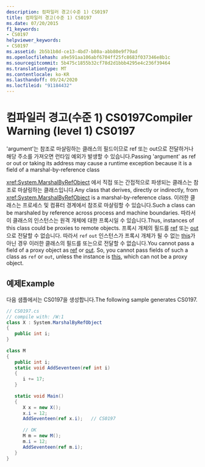 ```yaml
---
description: 컴파일러 경고(수준 1) CS0197
title: 컴파일러 경고(수준 1) CS0197
ms.date: 07/20/2015
f1_keywords:
- CS0197
helpviewer_keywords:
- CS0197
ms.assetid: 2b5b1b8d-ce13-4bd7-b80a-abb80e9f79ad
ms.openlocfilehash: a9e591aa106abf6704ff25fc8683f037346e8b1c
ms.sourcegitcommit: 5b475c1855b32cf78d2d1bbb4295e4c236f39464
ms.translationtype: MT
ms.contentlocale: ko-KR
ms.lasthandoff: 09/24/2020
ms.locfileid: "91184432"
---
```

# <a name="compiler-warning-level-1-cs0197"></a><span data-ttu-id="23d44-103">컴파일러 경고(수준 1) CS0197</span><span class="sxs-lookup"><span data-stu-id="23d44-103">Compiler Warning (level 1) CS0197</span></span>

<span data-ttu-id="23d44-104">'argument'는 참조로 마샬링하는 클래스의 필드이므로 ref 또는 out으로 전달하거나 해당 주소를 가져오면 런타임 예외가 발생할 수 있습니다.</span><span class="sxs-lookup"><span data-stu-id="23d44-104">Passing 'argument' as ref or out or taking its address may cause a runtime exception because it is a field of a marshal-by-reference class</span></span>  
  
 <span data-ttu-id="23d44-105"><xref:System.MarshalByRefObject> 에서 직접 또는 간접적으로 파생되는 클래스는 참조로 마샬링하는 클래스입니다.</span><span class="sxs-lookup"><span data-stu-id="23d44-105">Any class that derives, directly or indirectly, from <xref:System.MarshalByRefObject> is a marshal-by-reference class.</span></span> <span data-ttu-id="23d44-106">이러한 클래스는 프로세스 및 컴퓨터 경계에서 참조로 마샬링할 수 있습니다.</span><span class="sxs-lookup"><span data-stu-id="23d44-106">Such a class can be marshaled by reference across process and machine boundaries.</span></span> <span data-ttu-id="23d44-107">따라서 이 클래스의 인스턴스는 원격 개체에 대한 프록시일 수 있습니다.</span><span class="sxs-lookup"><span data-stu-id="23d44-107">Thus, instances of this class could be proxies to remote objects.</span></span> <span data-ttu-id="23d44-108">프록시 개체의 필드를 [ref](../language-reference/keywords/ref.md) 또는 [out](../language-reference/keywords/out-parameter-modifier.md)으로 전달할 수 없습니다. 따라서 `ref` `out` 인스턴스가 프록시 개체가 될 수 없는 [this](../language-reference/keywords/this.md)가 아닌 경우 이러한 클래스의 필드를 또는으로 전달할 수 없습니다.</span><span class="sxs-lookup"><span data-stu-id="23d44-108">You cannot pass a field of a proxy object as [ref](../language-reference/keywords/ref.md) or [out](../language-reference/keywords/out-parameter-modifier.md). So, you cannot pass fields of such a class as `ref` or `out`, unless the instance is [this](../language-reference/keywords/this.md), which can not be a proxy object.</span></span>  
  
## <a name="example"></a><span data-ttu-id="23d44-109">예제</span><span class="sxs-lookup"><span data-stu-id="23d44-109">Example</span></span>  

 <span data-ttu-id="23d44-110">다음 샘플에서는 CS0197을 생성합니다.</span><span class="sxs-lookup"><span data-stu-id="23d44-110">The following sample generates CS0197.</span></span>  
  
```csharp  
// CS0197.cs  
// compile with: /W:1  
class X : System.MarshalByRefObject  
{  
   public int i;  
}  
  
class M  
{  
   public int i;  
   static void AddSeventeen(ref int i)  
   {  
      i += 17;  
   }  
  
   static void Main()  
   {  
      X x = new X();  
      x.i = 12;  
      AddSeventeen(ref x.i);   // CS0197  
  
      // OK  
      M m = new M();  
      m.i = 12;  
      AddSeventeen(ref m.i);  
   }  
}  
```
